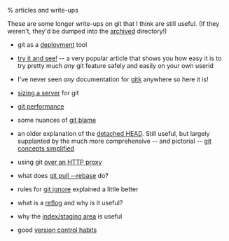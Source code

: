 % articles and write-ups

These are some longer write-ups on git that I think are still useful.  (If
they weren't, they'd be dumped into the [archived](archived/index.html)
directory!)

*   git as a [deployment](deploy.html) tool
*   [try it and see!](tias.html) -- a very popular article that shows you how
    easy it is to try pretty much *any* git feature safely and easily on your
    own userid

*   I've never seen *any* documentation for [gitk](gitk.html) anywhere so here
    it is!

*   [sizing a server](server-sizing.html) for git
*   [git performance](git-performance.html)

*   some nuances of [git blame](blame-detection-and-C-levels.html)
*   an older explanation of the [detached HEAD](detached-head.html).  Still
    useful, but largely supplanted by the much more comprehensive -- and
    pictorial -- [git concepts simplified](gcs.html)
*   using git [over an HTTP proxy](git-over-proxy.html)
*   what does [git pull --rebase](git-pull--rebase.html) do?
*   rules for [git ignore](ignore-rules.html) explained a little better
*   what is a [reflog](reflog.html) and why is it useful?
*   why the [index/staging area](uses-of-index.html) is useful

*   good [version control habits](vc-habits.html)
